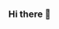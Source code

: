 ### Hi there 👋

<!--
**subo-9439/subo-9439** is a ✨ _special_ ✨ repository because its `README.md` (this file) appears on your GitHub profile.
# kim-subo
Here are some ideas to get you started:

- 🔭 I’m currently working on ...
- 🌱 I’m currently learning ...
- 👯 I’m looking to collaborate on ...
- 🤔 I’m looking for help with ...
- 💬 Ask me about ...
- 📫 How to reach me: ...
- 😄 Pronouns: ...
- ⚡ Fun fact: ...
-->

<!-- [![Hits](https://hits.seeyoufarm.com/api/count/incr/badge.svg?url=https%3A%2F%2Fgithub.com%2Fsubo-9439%2Fkim-subo.git&count_bg=%237BC5AE&title_bg=%23028C6A&icon=&icon_color=%23E7E7E7&title=hits&edge_flat=false)](https://hits.seeyoufarm.com)

### 🛠 &nbsp;Skills

![Spring](https://img.shields.io/badge/spring-6DB33F?style=for-the-badge&logo=Spring&logoColor=white)&nbsp;
![SpringBoot](https://img.shields.io/badge/SpringBoot-6DB33F.svg?style=for-the-badge&logo=SpringBoot&logoColor=white)&nbsp;
![SpringSecurity](https://img.shields.io/badge/SpringSecurity-6DB33F.svg?style=for-the-badge&logo=css3&logoColor=white)&nbsp;
![Hibernate](https://img.shields.io/badge/Hibernate-59666C.svg?style=for-the-badge&logo=Hibernate&logoColor=white)&nbsp;
![MySQL](https://img.shields.io/badge/MySQL-4479A1.svg?style=for-the-badge&logo=MySQL&logoColor=white)&nbsp;
![Gradle](https://img.shields.io/badge/Gradle-02303A.svg?style=for-the-badge&logo=Gradle&logoColor=white)&nbsp;
![Vue.js](https://img.shields.io/badge/vuejs-%2335495e.svg?style=for-the-badge&logo=vuedotjs&logoColor=%234FC08D)&nbsp;
![NuxtJS](https://img.shields.io/badge/Nuxt-black?style=for-the-badge&logo=nuxt.js&logoColor=white)&nbsp;

###  &nbsp;Tools
![Visual Studio Code](https://img.shields.io/badge/Visual%20Studio%20Code-0078d7.svg?style=for-the-badge&logo=visual-studio-code&logoColor=white)&nbsp;
![Intellij IDEA](https://img.shields.io/badge/IntelliJ%20IDEA-000000.svg?style=for-the-badge&logo=Intellij-IDEA&logoColor=white)&nbsp;
![Markdown](https://img.shields.io/badge/markdown-%23000000.svg?style=for-the-badge&logo=markdown&logoColor=white)&nbsp;
![Git](https://img.shields.io/badge/git-%23F05033.svg?style=for-the-badge&logo=git&logoColor=white)&nbsp;
![GitHub](https://img.shields.io/badge/github-%23121011.svg?style=for-the-badge&logo=github&logoColor=white)&nbsp;
---

### ⚙️ &nbsp;GitHub Analytics & Baekjoon Online Judge ✏️
<p align="center">
<a href="https://github.com/subo-9439">
  <img height="180em" src="https://github-readme-stats-eight-theta.vercel.app/api?username=sky6min&show_icons=true&theme=algolia&include_all_commits=true&count_private=true"/>
</a>
<a href="https://github.com/subo-9439">  
  <img height="180em" src="https://github-readme-stats-eight-theta.vercel.app/api/top-langs/?username=subo-9439&layout=compact&langs_count=8&theme=algolia"/>
</a>
<a href="https://solved.ac/ksb3363">
  <img height="180em" src="http://mazassumnida.wtf/api/v2/generate_badge?boj=ksb3363">
</a>
</p> 

***

### 📬: Contacts
[![Gmail Badge](https://img.shields.io/badge/Gmail-d14836?style=flat-squard&logo=Gmail&logoColor=white&link=mailto:kws3363@gmail.com)](mailto:kws3363@gmail.com)
[![Naver Badge](https://img.shields.io/badge/Naver-2DB400?style=flat-squard&logo=Naver&logoColor=white&link=mailto:kws3363@naver.com)](mailto:kws3363@naver.com) -->
